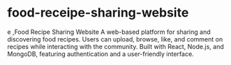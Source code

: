 # food-receipe-sharing-website
 e ,Food Recipe Sharing Website A web-based platform for sharing and discovering food recipes. Users can upload, browse, like, and comment on recipes while interacting with the community. Built with React, Node.js, and MongoDB, featuring authentication and a user-friendly interface.
